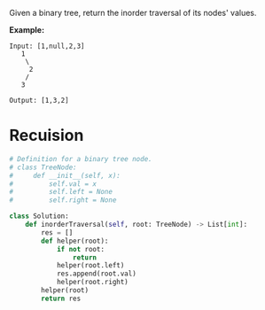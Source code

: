 Given a binary tree, return the inorder traversal of its nodes' values.

**Example:**
```
Input: [1,null,2,3]
   1
    \
     2
    /
   3

Output: [1,3,2]
```
# Recuision
```python
# Definition for a binary tree node.
# class TreeNode:
#     def __init__(self, x):
#         self.val = x
#         self.left = None
#         self.right = None

class Solution:
    def inorderTraversal(self, root: TreeNode) -> List[int]:
        res = []
        def helper(root):
            if not root:
                return 
            helper(root.left)
            res.append(root.val)
            helper(root.right)
        helper(root)
        return res

```